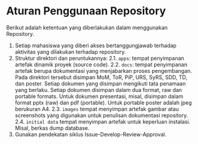 # Aturan Penggunaan Repository
Berikut adalah ketentuan yang diberlakukan dalam menggunakan Repository.
1. Setiap mahasiswa yang diberi akses bertanggungjawab terhadap aktivitas yang dilakukan terhadap repository.
2. Struktur direktori dan peruntukannya:
  2.1. ```apps```: tempat penyimpanan artefak dinamik proyek (source code).
  2.2. ```docs```: tempat penyimpanan artefak berupa dokumentasi yang menjabarkan proses pengembangan. Pada direktori tersebut disimpan MoM, ToR, PiP, URS, SyRS, SDD, TD, dan poster. Setiap dokumen yang disimpan mengikuti tata penamaan yang berlaku. Setiap dokumen disimpan dalam dua format, raw dan portable formats. Untuk dokumen presentasi, misal, disimpan dalam format pptx (raw) dan pdf (portable). Untuk portable poster adalah jpeg berukuran A4.
  2.3. ```images``` tempat menyimpan artefak gambar atau screenshots yang digunakan untuk penulisan dokumentasi repository.
  2.4. ```initial data``` tempat menyimpan artefak untuk keperluan instalasi. Misal, berkas dump database.
3. Gunakan pendekatan siklus Issue-Develop-Review-Approval.